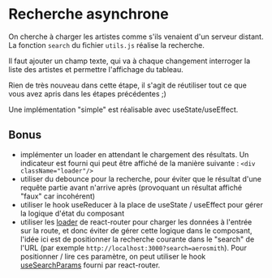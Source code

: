 # Recherche asynchrone

On cherche à charger les artistes comme s'ils venaient d'un serveur distant.
La fonction `search` du fichier `utils.js` réalise la recherche.

Il faut ajouter un champ texte, qui va à chaque changement interroger la liste des artistes et permettre l'affichage du tableau.

Rien de très nouveau dans cette étape, il s'agit de réutiliser tout ce que vous avez apris dans les étapes précédentes ;)

Une implémentation "simple" est réalisable avec useState/useEffect.

## Bonus

- implémenter un loader en attendant le chargement des résultats. Un indicateur est fourni qui peut être affiché de la manière suivante : `<div className="loader"/>`
- utiliser du debounce pour la recherche, pour éviter que le résultat d'une requête partie avant n'arrive après (provoquant un résultat affiché "faux" car incohérent)
- utiliser le hook useReducer à la place de useState / useEffect pour gérer la logique d'état du composant
- utiliser les [loader](https://reactrouter.com/en/main/route/loader) de react-router pour charger les données à l'entrée sur la route, et donc éviter de gérer cette logique dans le composant, l'idée ici est de positionner la recherche courante dans le "search" de l'URL (par exemple `http://localhost:3000?search=aerosmith`). Pour positionner / lire ces paramètre, on peut utiliser le hook [useSearchParams](https://reactrouter.com/en/main/hooks/use-search-params) fourni par react-router.
